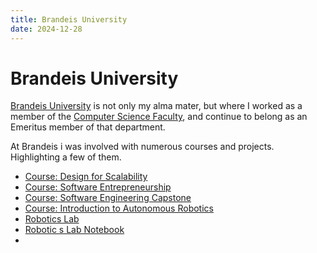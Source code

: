 ```yaml
---
title: Brandeis University
date: 2024-12-28
---
```

# Brandeis University

[Brandeis University](https://www.brandeis.edu) is not only my alma mater, but where I worked as a member of the [Computer Science Faculty](https://www.brandeis.edu/computer-science/), and continue to belong as an Emeritus member of that department.

At Brandeis i was involved with numerous courses and projects. Highlighting a few of them.

* [Course: Design for Scalability]()
* [Course: Software Entrepreneurship]()
* [Course: Software Engineering Capstone]()
* [Course: Introduction to Autonomous Robotics]()
* [Robotics Lab]()
* [Robotic s Lab Notebook]()
* 

